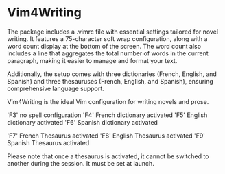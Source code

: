# Vim4Writing

The package includes a .vimrc file with essential settings tailored for novel writing. It features a 75-character soft wrap configuration, along with a word count display at the bottom of the screen. The word count also includes a line that aggregates the total number of words in the current paragraph, making it easier to manage and format your text.

Additionally, the setup comes with three dictionaries (French, English, and Spanish) and three thesauruses (French, English, and Spanish), ensuring comprehensive language support.

Vim4Writing is the ideal Vim configuration for writing novels and prose.

'F3' no spell configuration
'F4' French dictionary activated
'F5' English dictionary activated
'F6' Spanish dictionary activated

'F7' French Thesaurus activated
'F8' English Thesaurus activated
'F9' Spanish Thesaurus activated

Please note that once a thesaurus is activated, it cannot be switched to another during the session. It must be set at launch.
